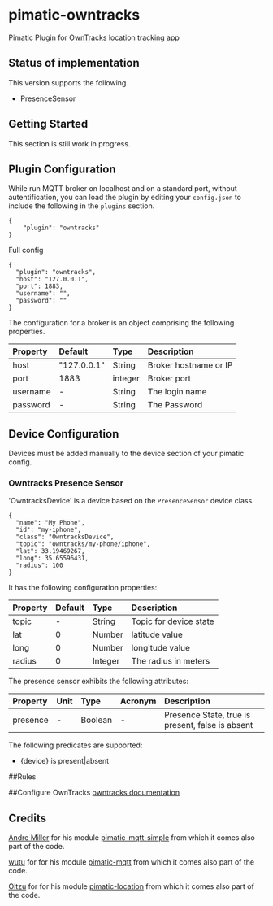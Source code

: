 
# pimatic-owntracks

Pimatic Plugin for <a href="http://owntracks.org/">OwnTracks</a> location tracking app

## Status of implementation

This version supports the following

* PresenceSensor

## Getting Started

This section is still work in progress.

## Plugin Configuration

While run MQTT broker on localhost and on a standard port, without autentification, you can load the plugin by editing your `config.json` to include the following
in the `plugins` section.

    {
        "plugin": "owntracks"
    }

Full config

    {
      "plugin": "owntracks",
      "host": "127.0.0.1",
      "port": 1883,
      "username": "",
      "password": ""
    }

The configuration for a broker is an object comprising the following properties.

| Property  | Default     | Type    | Description                                                                           |
|:----------|:------------|:--------|:--------------------------------------------------------------------------------------|
| host      | "127.0.0.1" | String  | Broker hostname or IP                                                                 |
| port      | 1883        | integer | Broker port                                                                           |
| username  | -           | String  | The login name                                                                        |
| password  | -           | String  | The Password                                                                          |


## Device Configuration

Devices must be added manually to the device section of your pimatic config.

### Owntracks Presence Sensor

'OwntracksDevice' is a device based on the `PresenceSensor` device class.

    {
      "name": "My Phone",
      "id": "my-iphone",
      "class": "OwntracksDevice",
      "topic": "owntracks/my-phone/iphone",
      "lat": 33.19469267,
      "long": 35.65596431,
	  "radius": 100
    }

It has the following configuration properties:

| Property   | Default  | Type    | Description                                 |
|:-----------|:---------|:--------|:--------------------------------------------|
| topic      | -        | String  | Topic for device state                      |
| lat		 | 0        | Number  | latitude value                              |
| long 		 | 0        | Number  | longitude value                             |
| radius 	 | 0        | Integer | The radius in meters 						|

The presence sensor exhibits the following attributes:

| Property      | Unit  | Type    | Acronym | Description                            |
|:--------------|:------|:--------|:--------|:---------------------------------------|
| presence      | -     | Boolean | -       | Presence State, true is present, false is absent |

The following predicates are supported:

* {device} is present|absent

##Rules


##Configure OwnTracks
<a href="http://owntracks.org/booklet/">owntracks documentation</a>

## Credits

<a href="https://github.com/andremiller">Andre Miller</a> for his module <a href="https://github.com/andremiller/pimatic-mqtt-simple/">pimatic-mqtt-simple</a> from which it comes also part of the code.

<a href="https://github.com/wutu/">wutu</a> for for his module <a href="https://github.com/wutu/pimatic-mqtt">pimatic-mqtt</a> from which it comes also part of the code.

<a href="https://github.com/Oitzu/">Oitzu</a> for for his module <a href="https://github.com/Oitzu/pimatic-location">pimatic-location</a> from which it comes also part of the code.
